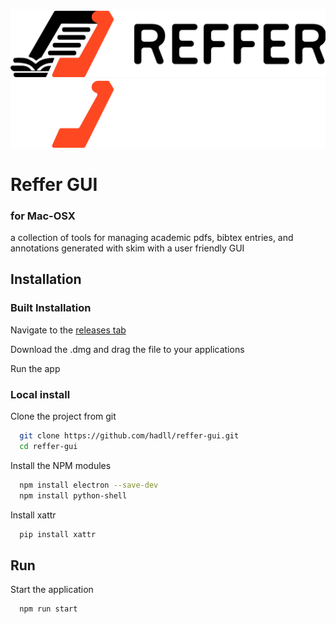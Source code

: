 
![Light-Logo](https://raw.githubusercontent.com/hadll/reffer-gui/main/Images/reffer-horizontal-light.png#gh-light-mode-only)![Dark-Logo](https://raw.githubusercontent.com/hadll/reffer-gui/main/Images/reffer-horizontal-dark.png#gh-dark-mode-only)


# Reffer GUI
### for Mac-OSX
a collection of tools for managing academic pdfs, bibtex entries, and annotations generated with skim with a user friendly GUI

## Installation
### Built Installation
Navigate to the [releases tab](https://github.com/hadll/reffer-gui/releases)

Download the .dmg and drag the file to your applications

Run the app
### Local install
Clone the project from git

```bash
  git clone https://github.com/hadll/reffer-gui.git
  cd reffer-gui
```
Install the NPM modules
```bash
  npm install electron --save-dev
  npm install python-shell
```
Install xattr
```bash
  pip install xattr
```
## Run
Start the application

```bash
  npm run start
```

